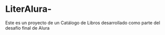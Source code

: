# LiterAlura-
Este es un proyecto de un Catálogo de Libros desarrollado como parte del desafío final de Alura
